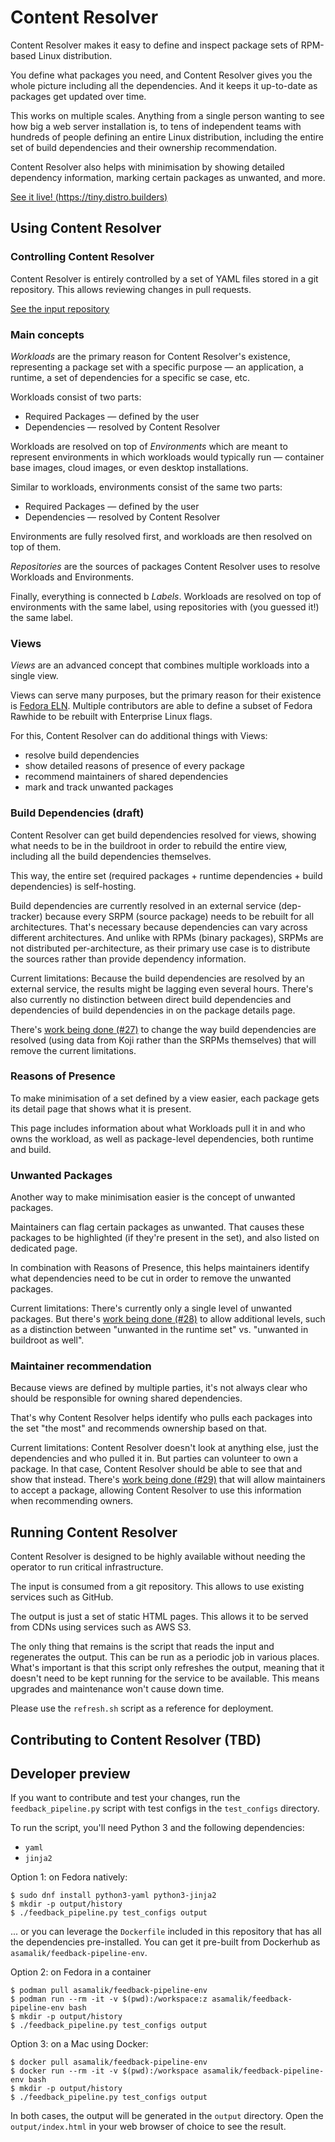 # Content Resolver

Content Resolver makes it easy to define and inspect package sets of RPM-based Linux distribution.

You define what packages you need, and Content Resolver gives you the whole picture including all the dependencies. And it keeps it up-to-date as packages get updated over time.

This works on multiple scales. Anything from a single person wanting to see how big a web server installation is, to tens of independent teams with hundreds of people defining an entire Linux distribution, including the entire set of build dependencies and their ownership recommendation.

Content Resolver also helps with minimisation by showing detailed dependency information, marking certain packages as unwanted, and more.

[See it live! (https://tiny.distro.builders)](https://tiny.distro.builders)

## Using Content Resolver

### Controlling Content Resolver

Content Resolver is entirely controlled by a set of YAML files stored in a git repository. This allows reviewing changes in pull requests.

[See the input repository](https://github.com/minimization/content-resolver-input)

### Main concepts

*Workloads* are the primary reason for Content Resolver's existence, representing a package set with a specific purpose — an application, a runtime, a set of dependencies for a specific se case, etc.

Workloads consist of two parts:
* Required Packages — defined by the user
* Dependencies — resolved by Content Resolver

Workloads are resolved on top of *Environments* which are meant to represent environments in which workloads would typically run — container base images, cloud images, or even desktop installations.

Similar to workloads, environments consist of the same two parts:
* Required Packages — defined by the user
* Dependencies — resolved by Content Resolver

Environments are fully resolved first, and workloads are then resolved on top of them.

*Repositories* are the sources of packages Content Resolver uses to resolve Workloads and Environments.

Finally, everything is connected b *Labels*. Workloads are resolved on top of environments with the same label, using repositories with (you guessed it!) the same label.

### Views

*Views* are an advanced concept that combines multiple workloads into a single view.

Views can serve many purposes, but the primary reason for their existence is [Fedora ELN](https://docs.fedoraproject.org/en-US/eln/). Multiple contributors are able to define a subset of Fedora Rawhide to be rebuilt with Enterprise Linux flags.

For this, Content Resolver can do additional things with Views:
* resolve build dependencies
* show detailed reasons of presence of every package
* recommend maintainers of shared dependencies
* mark and track unwanted packages

### Build Dependencies (draft)

Content Resolver can get build dependencies resolved for views, showing what needs to be in the buildroot in order to rebuild the entire view, including all the build dependencies themselves.

This way, the entire set (required packages + runtime dependencies + build dependencies) is self-hosting.

Build dependencies are currently resolved in an external service (dep-tracker) because every SRPM (source package) needs to be rebuilt for all architectures. That's necessary because dependencies can vary across different architectures. And unlike with RPMs (binary packages), SRPMs are not distributed per-architecture, as their primary use case is to distribute the sources rather than provide dependency information.

Current limitations: Because the build dependencies are resolved by an external service, the results might be lagging even several hours. There's also currently no distinction between direct build dependencies and dependencies of build dependencies in on the package details page.

There's [work being done (#27)](https://github.com/minimization/content-resolver/issues/27) to change the way build dependencies are resolved (using data from Koji rather than the SRPMs themselves) that will remove the current limitations.

### Reasons of Presence

To make minimisation of a set defined by a view easier, each package gets its detail page that shows what it is present.

This page includes information about what Workloads pull it in and who owns the workload, as well as package-level dependencies, both runtime and build.

### Unwanted Packages

Another way to make minimisation easier is the concept of unwanted packages.

Maintainers can flag certain packages as unwanted. That causes these packages to be highlighted (if they're present in the set), and also listed on dedicated page.

In combination with Reasons of Presence, this helps maintainers identify what dependencies need to be cut in order to remove the unwanted packages.

Current limitations: There's currently only a single level of unwanted packages. But there's [work being done (#28)](https://github.com/minimization/content-resolver/issues/28) to allow additional levels, such as a distinction between "unwanted in the runtime set" vs. "unwanted in buildroot as well".

### Maintainer recommendation

Because views are defined by multiple parties, it's not always clear who should be responsible for owning shared dependencies.

That's why Content Resolver helps identify who pulls each packages into the set "the most" and recommends ownership based on that.

Current limitations: Content Resolver doesn't look at anything else, just the dependencies and who pulled it in. But parties can volunteer to own a package. In that case, Content Resolver should be able to see that and show that instead. There's [work being done (#29)](https://github.com/minimization/content-resolver/issues/29) that will allow maintainers to accept a package, allowing Content Resolver to use this information when recommending owners.

## Running Content Resolver

Content Resolver is designed to be highly available without needing the operator to run critical infrastructure.

The input is consumed from a git repository. This allows to use existing services such as GitHub.

The output is just a set of static HTML pages. This allows it to be served from CDNs using services such as AWS S3.

The only thing that remains is the script that reads the input and regenerates the output. This can be run as a periodic job in various places. What's important is that this script only refreshes the output, meaning that it doesn't need to be kept running for the service to be available. This means upgrades and maintenance won't cause down time.

Please use the `refresh.sh` script as a reference for deployment.

## Contributing to Content Resolver (TBD)

## Developer preview

If you want to contribute and test your changes, run the `feedback_pipeline.py` script with test configs in the `test_configs` directory.

To run the script, you'll need Python 3 and the following dependencies:

* `yaml`
* `jinja2`

Option 1: on Fedora natively:

```
$ sudo dnf install python3-yaml python3-jinja2
$ mkdir -p output/history
$ ./feedback_pipeline.py test_configs output
```

... or you can leverage the `Dockerfile` included in this repository that has all the dependencies pre-installed. You can get it pre-built from Dockerhub as `asamalik/feedback-pipeline-env`.

Option 2: on Fedora in a container

```
$ podman pull asamalik/feedback-pipeline-env
$ podman run --rm -it -v $(pwd):/workspace:z asamalik/feedback-pipeline-env bash
$ mkdir -p output/history
$ ./feedback_pipeline.py test_configs output
```

Option 3: on a Mac using Docker:

```
$ docker pull asamalik/feedback-pipeline-env
$ docker run --rm -it -v $(pwd):/workspace asamalik/feedback-pipeline-env bash
$ mkdir -p output/history
$ ./feedback_pipeline.py test_configs output
```

In both cases, the output will be generated in the `output` directory. Open the `output/index.html` in your web browser of choice to see the result.
